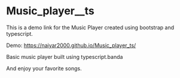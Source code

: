 # Music_player__ts

This is a demo link for the Music Player created using bootstrap and typescript.

Demo:  https://naiyar2000.github.io/Music_player_ts/

Basic music player built using typescript.banda

And enjoy your favorite songs.
